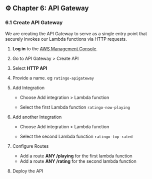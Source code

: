 ## ⚙️ Chapter 6: API Gateway

### 6.1 Create API Gateway

We are creating the API Gateway to serve as a single entry point that securely invokes our Lambda functions via HTTP requests.

1. **Log in** to the [AWS Management Console](https://console.aws.amazon.com/).

2. Go to API Gateway > Create API

3. Select **HTTP API**

4. Provide a name. eg `ratingo-apigateway`

5. Add Integration
    * Choose Add integration > Lambda function

    * Select the first Lambda function `ratingo-now-playing`

6. Add another Integration
    * Choose Add integration > Lambda function

    * Select the second Lambda function `ratingo-top-rated`

7. Configure Routes
    * Add a route **ANY /playing** for the first lambda function
    * Add a route **ANY /rating** for the second lambda function 

8. Deploy the API

